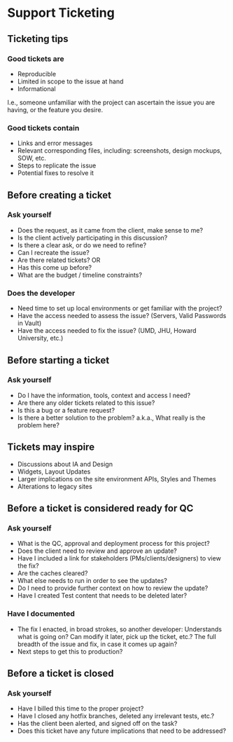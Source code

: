 # Support Ticketing

## Ticketing tips

### Good tickets are

- Reproducible
- Limited in scope to the issue at hand
- Informational

I.e., someone unfamiliar with the project can ascertain the issue you are having, or the feature you desire.

### Good tickets contain

- Links and error messages
- Relevant corresponding files, including: screenshots, design mockups, SOW, etc.
- Steps to replicate the issue
- Potential fixes to resolve it

## Before creating a ticket

### Ask yourself

- Does the request, as it came from the client, make sense to me?
- Is the client actively participating in this discussion?
- Is there a clear ask, or do we need to refine?
- Can I recreate the issue?
- Are there related tickets? OR
- Has this come up before?
- What are the budget / timeline constraints?

### Does the developer

- Need time to set up local environments or get familiar with the project?
- Have the access needed to assess the issue? (Servers, Valid Passwords in Vault)
- Have the access needed to fix the issue? (UMD, JHU, Howard University, etc.)

## Before starting a ticket

### Ask yourself

- Do I have the information, tools, context and access I need?
- Are there any older tickets related to this issue?
- Is this a bug or a feature request?
- Is there a better solution to the problem? a.k.a., What really is the problem here?

## Tickets may inspire

- Discussions about IA and Design
- Widgets, Layout Updates
- Larger implications on the site environment APIs, Styles and Themes
- Alterations to legacy sites

## Before a ticket is considered ready for QC

### Ask yourself

- What is the QC, approval and deployment process for this project?
- Does the client need to review and approve an update?
- Have I included a link for stakeholders (PMs/clients/designers) to view the fix?
- Are the caches cleared?
- What else needs to run in order to see the updates?
- Do I need to provide further context on how to review the update?
- Have I created Test content that needs to be deleted later?

### Have I documented

- The fix I enacted, in broad strokes, so another developer: Understands what is going on? Can modify it later, pick up the ticket, etc.? The full breadth of the issue and fix, in case it comes up again?
- Next steps to get this to production?

## Before a ticket is closed

### Ask yourself

- Have I billed this time to the proper project?
- Have I closed any hotfix branches, deleted any irrelevant tests, etc.?
- Has the client been alerted, and signed off on the task?
- Does this ticket have any future implications that need to be addressed?
